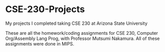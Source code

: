 # CSE-230-Projects
My projects I completed taking CSE 230 at Arizona State University

These are all the homework/coding assignments for CSE 230, Computer Org/Assembly Lang Prog, with Professor Mutsumi Nakamura. All of these assignments were done in MIPS. 
